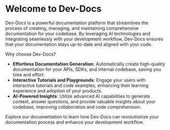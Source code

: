 

  # Welcome to Dev-Docs

Dev-Docs is a powerful documentation platform that streamlines the process of creating, managing, and maintaining comprehensive documentation for your codebase. By leveraging AI technologies and integrating seamlessly with your development workflow, Dev-Docs ensures that your documentation stays up-to-date and aligned with your code.

Why choose Dev-Docs?

- **Effortless Documentation Generation**: Automatically create high-quality documentation for your APIs, SDKs, and internal codebase, saving you time and effort.
- **Interactive Tutorials and Playgrounds**: Engage your users with interactive tutorials and code examples, enhancing their learning experience and adoption of your products.
- **AI-Powered Insights**: Utilize advanced AI capabilities to generate context, answer questions, and provide valuable insights about your codebase, improving collaboration and code comprehension.

Explore our documentation to learn how Dev-Docs can revolutionize your documentation process and enhance your development workflow.

  